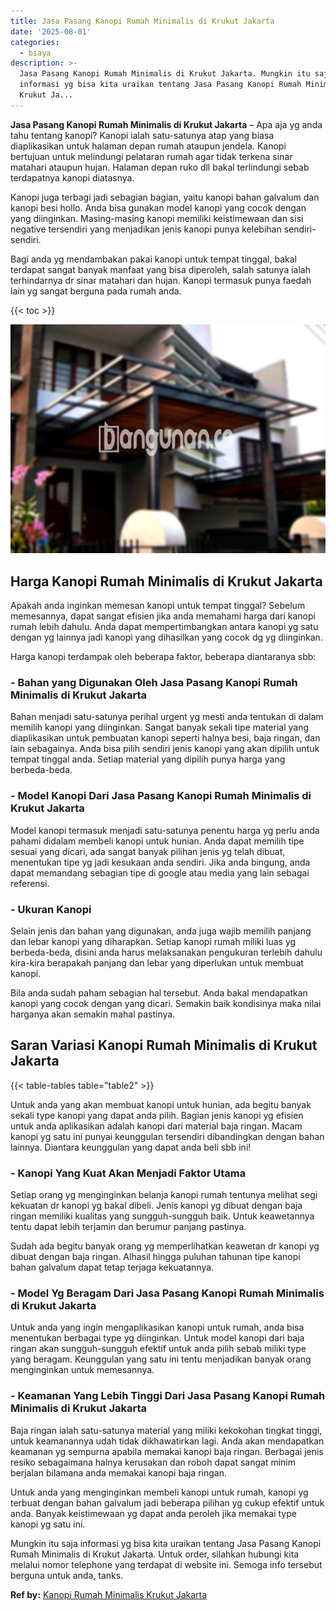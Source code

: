 ```yaml
---
title: Jasa Pasang Kanopi Rumah Minimalis di Krukut Jakarta
date: '2025-08-01'
categories:
  - biaya
description: >-
  Jasa Pasang Kanopi Rumah Minimalis di Krukut Jakarta. Mungkin itu saja
  informasi yg bisa kita uraikan tentang Jasa Pasang Kanopi Rumah Minimalis di
  Krukut Ja...
---
```


**Jasa Pasang Kanopi Rumah Minimalis di Krukut Jakarta** – Apa aja yg anda tahu tentang kanopi? Kanopi ialah satu-satunya atap yang biasa diaplikasikan untuk halaman depan rumah ataupun jendela. Kanopi bertujuan untuk melindungi pelataran rumah agar tidak terkena sinar matahari ataupun hujan. Halaman depan ruko dll bakal terlindungi sebab terdapatnya kanopi diatasnya.

Kanopi juga terbagi jadi sebagian bagian, yaitu kanopi bahan galvalum dan kanopi besi hollo. Anda bisa gunakan model kanopi yang cocok dengan yang diinginkan. Masing-masing kanopi memiliki keistimewaan dan sisi negative tersendiri yang menjadikan jenis kanopi punya kelebihan sendiri-sendiri.

Bagi anda yg mendambakan pakai kanopi untuk tempat tinggal, bakal terdapat sangat banyak manfaat yang bisa diperoleh, salah satunya ialah terhindarnya dr sinar matahari dan hujan. Kanopi termasuk punya faedah lain yg sangat berguna pada rumah anda.

{{< toc >}}

![Jasa Pasang Kanopi Rumah Minimalis di Krukut Jakarta](/images/harga-kanopi-minimalis-09.png)

## Harga Kanopi Rumah Minimalis di Krukut Jakarta

Apakah anda inginkan memesan kanopi untuk tempat tinggal? Sebelum memesannya, dapat sangat efisien jika anda memahami harga dari kanopi rumah lebih dahulu. Anda dapat mempertimbangkan antara kanopi yg satu dengan yg lainnya jadi kanopi yang dihasilkan yang cocok dg yg diinginkan.

Harga kanopi terdampak oleh beberapa faktor, beberapa diantaranya sbb:

### \- Bahan yang Digunakan Oleh Jasa Pasang Kanopi Rumah Minimalis di Krukut Jakarta

Bahan menjadi satu-satunya perihal urgent yg mesti anda tentukan di dalam memilih kanopi yang diinginkan. Sangat banyak sekali tipe material yang diaplikasikan untuk pembuatan kanopi seperti halnya besi, baja ringan, dan lain sebagainya. Anda bisa pilih sendiri jenis kanopi yang akan dipilih untuk tempat tinggal anda. Setiap material yang dipilih punya harga yang berbeda-beda.

### \- Model Kanopi Dari Jasa Pasang Kanopi Rumah Minimalis di Krukut Jakarta

Model kanopi termasuk menjadi satu-satunya penentu harga yg perlu anda pahami didalam membeli kanopi untuk hunian. Anda dapat memilih tipe sesuai yang dicari, ada sangat banyak pilihan jenis yg telah dibuat, menentukan tipe yg jadi kesukaan anda sendiri. Jika anda bingung, anda dapat memandang sebagian tipe di google atau media yang lain sebagai referensi.

### \- Ukuran Kanopi

Selain jenis dan bahan yang digunakan, anda juga wajib memilih panjang dan lebar kanopi yang diharapkan. Setiap kanopi rumah miliki luas yg berbeda-beda, disini anda harus melaksanakan pengukuran terlebih dahulu kira-kira berapakah panjang dan lebar yang diperlukan untuk membuat kanopi.

Bila anda sudah paham sebagian hal tersebut. Anda bakal mendapatkan kanopi yang cocok dengan yang dicari. Semakin baik kondisinya maka nilai harganya akan semakin mahal pastinya.

## Saran Variasi Kanopi Rumah Minimalis di Krukut Jakarta

{{< table-tables table="table2" >}}

Untuk anda yang akan membuat kanopi untuk hunian, ada begitu banyak sekali type kanopi yang dapat anda pilih. Bagian jenis kanopi yg efisien untuk anda aplikasikan adalah kanopi dari material baja ringan. Macam kanopi yg satu ini punyai keunggulan tersendiri dibandingkan dengan bahan lainnya. Diantara keunggulan yang dapat anda beli sbb ini!

### \- Kanopi Yang Kuat Akan Menjadi Faktor Utama

Setiap orang yg menginginkan belanja kanopi rumah tentunya melihat segi kekuatan dr kanopi yg bakal dibeli. Jenis kanopi yg dibuat dengan baja ringan memiliki kualitas yang sungguh-sungguh baik. Untuk keawetannya tentu dapat lebih terjamin dan berumur panjang pastinya.

Sudah ada begitu banyak orang yg memperlihatkan keawetan dr kanopi yg dibuat dengan baja ringan. Alhasil hingga puluhan tahunan tipe kanopi bahan galvalum dapat tetap terjaga kekuatannya.

### \- Model Yg Beragam Dari Jasa Pasang Kanopi Rumah Minimalis di Krukut Jakarta

Untuk anda yang ingin mengaplikasikan kanopi untuk rumah, anda bisa menentukan berbagai type yg diinginkan. Untuk model kanopi dari baja ringan akan sungguh-sungguh efektif untuk anda pilih sebab miliki type yang beragam. Keunggulan yang satu ini tentu menjadikan banyak orang menginginkan untuk memesannya.

### \- Keamanan Yang Lebih Tinggi Dari Jasa Pasang Kanopi Rumah Minimalis di Krukut Jakarta

Baja ringan ialah satu-satunya material yang miliki kekokohan tingkat tinggi, untuk keamanannya udah tidak dikhawatirkan lagi. Anda akan mendapatkan keamanan yg sempurna apabila memakai kanopi baja ringan. Berbagai jenis resiko sebagaimana halnya kerusakan dan roboh dapat sangat minim berjalan bilamana anda memakai kanopi baja ringan.

Untuk anda yang menginginkan membeli kanopi untuk rumah, kanopi yg terbuat dengan bahan galvalum jadi beberapa pilihan yg cukup efektif untuk anda. Banyak keistimewaan yg dapat anda peroleh jika memakai type kanopi yg satu ini.

Mungkin itu saja informasi yg bisa kita uraikan tentang Jasa Pasang Kanopi Rumah Minimalis di Krukut Jakarta. Untuk order, silahkan hubungi kita melalui nomor telephone yang terdapat di website ini. Semoga info tersebut berguna untuk anda, tanks.

**Ref by:**  [Kanopi Rumah Minimalis Krukut Jakarta](https://id.wikipedia.org/wiki/Kanopi)
